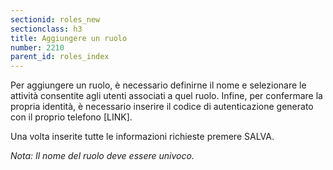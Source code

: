 ```yaml
---
sectionid: roles_new
sectionclass: h3
title: Aggiungere un ruolo
number: 2210
parent_id: roles_index
---
```

Per aggiungere un ruolo, è necessario definirne il nome e selezionare le attività consentite agli utenti associati a quel ruolo.
Infine, per confermare la propria identità, è necessario inserire il codice di autenticazione generato con il proprio telefono [LINK].

Una volta inserite tutte le informazioni richieste premere SALVA.

_Nota:  Il nome del ruolo deve essere univoco._
